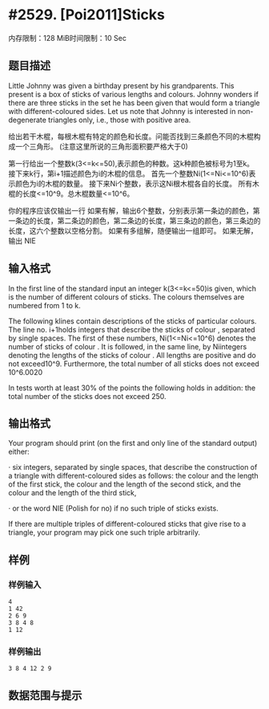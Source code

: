 # #2529. [Poi2011]Sticks

内存限制：128 MiB时间限制：10 Sec

## 题目描述

Little Johnny was given a birthday present by his grandparents. This present is a box of sticks of various lengths and colours. Johnny wonders if there are three sticks in the set he has been given that would form a triangle with different-coloured sides. Let us note that Johnny is interested in non-degenerate triangles only, i.e., those with positive area. 

给出若干木棍，每根木棍有特定的颜色和长度。问能否找到三条颜色不同的木棍构成一个三角形。
(注意这里所说的三角形面积要严格大于0)

第一行给出一个整数k(3<=k<=50),表示颜色的种数。这k种颜色被标号为1至k。
接下来k行，第i+1描述颜色为i的木棍的信息。
首先一个整数Ni(1<=Ni<=10^6)表示颜色为i的木棍的数量。
接下来Ni个整数，表示这Ni根木棍各自的长度。
所有木棍的长度<=10^9。总木棍数量<=10^6。

你的程序应该仅输出一行
如果有解，输出6个整数，分别表示第一条边的颜色，第一条边的长度，第二条边的颜色，第二条边的长度，第三条边的颜色，第三条边的长度，这六个整数以空格分割。
如果有多组解，随便输出一组即可。
如果无解，输出 NIE


## 输入格式

In the first line of the standard input an integer k(3<=k<=50)is given, which is the number of different colours of sticks. The colours themselves are numbered from 1 to k. 

The following klines contain descriptions of the sticks of particular colours. The line no. i+1holds integers that describe the sticks of colour , separated by single spaces. The first of these numbers, Ni(1<=Ni<=10^6) denotes the number of sticks of colour . It is followed, in the same line, by Niintegers denoting the lengths of the sticks of colour . All lengths are positive and do not exceed10^9. Furthermore, the total number of all sticks does not exceed 10^6.0020

In tests worth at least 30% of the points the following holds in addition: the total number of the sticks does not exceed 250. 

## 输出格式

Your program should print (on the first and only line of the standard output) either: 

&middot;        six integers, separated by single spaces, that describe the construction of a triangle with different-coloured sides as follows: the colour and the length of the first stick, the colour and the length of the second stick, and the colour and the length of the third stick, 

&middot;        or the word NIE (Polish for no) if no such triple of sticks exists. 

If there are multiple triples of different-coloured sticks that give rise to a triangle, your program may pick one such triple arbitrarily. 

## 样例

### 样例输入

    
    4
    1 42
    2 6 9
    3 8 4 8
    1 12
    
    

### 样例输出

    
    3 8 4 12 2 9
    
    

## 数据范围与提示
